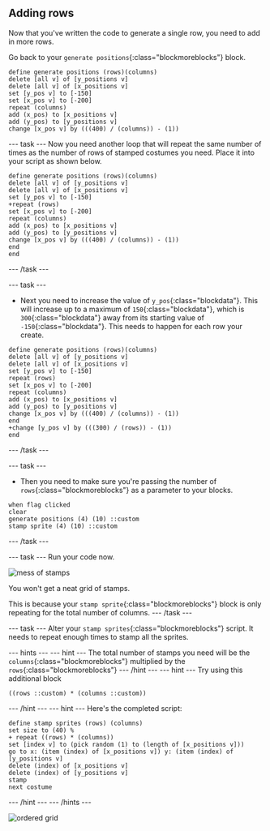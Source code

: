 ## Adding rows

Now that you've written the code to generate a single row, you need to add in more rows.

Go back to your `generate positions`{:class="blockmoreblocks"} block.

```blocks
define generate positions (rows)(columns)
delete [all v] of [y_positions v]
delete [all v] of [x_positions v]
set [y_pos v] to [-150]
set [x_pos v] to [-200]
repeat (columns)
add (x_pos) to [x_positions v]
add (y_pos) to [y_positions v]
change [x_pos v] by (((400) / (columns)) - (1))
```
--- task ---
Now you need another loop that will repeat the same number of times as the number of rows of stamped costumes you need. Place it into your script as shown below.

```blocks
define generate positions (rows)(columns)
delete [all v] of [y_positions v]
delete [all v] of [x_positions v]
set [y_pos v] to [-150]
+repeat (rows)
set [x_pos v] to [-200]
repeat (columns)
add (x_pos) to [x_positions v]
add (y_pos) to [y_positions v]
change [x_pos v] by (((400) / (columns)) - (1))
end
end
```
--- /task ---

--- task ---
- Next you need to increase the value of `y_pos`{:class="blockdata"}. This will increase up to a maximum of `150`{:class="blockdata"}, which is `300`{:class="blockdata"} away from its starting value of `-150`{:class="blockdata"}. This needs to happen for each row your create.

```blocks
define generate positions (rows)(columns)
delete [all v] of [y_positions v]
delete [all v] of [x_positions v]
set [y_pos v] to [-150]
repeat (rows)
set [x_pos v] to [-200]
repeat (columns)
add (x_pos) to [x_positions v]
add (y_pos) to [y_positions v]
change [x_pos v] by (((400) / (columns)) - (1))
end
+change [y_pos v] by (((300) / (rows)) - (1))
end
```
--- /task ---

--- task ---
- Then you need to make sure you're passing the number of `rows`{:class="blockmoreblocks"} as a parameter to your blocks.

```blocks
when flag clicked
clear
generate positions (4) (10) ::custom
stamp sprite (4) (10) ::custom
```
--- /task ---
	
--- task ---
Run your code now.

![mess of stamps](images/mess_stamps.png)
	
You won't get a neat grid of stamps.

This is because your `stamp sprite`{:class="blockmoreblocks"} block is only repeating for the total number of columns.
--- /task ---

--- task ---
Alter your `stamp sprites`{:class="blockmoreblocks"} script. It needs to repeat enough times to stamp all the sprites.

--- hints --- --- hint ---
The total number of stamps you need will be the `columns`{:class="blockmoreblocks"} multiplied by the `rows`{:class="blockmoreblocks"}
--- /hint --- --- hint ---
Try using this additional block
```blocks
((rows ::custom) * (columns ::custom))
```
--- /hint --- --- hint ---
Here's the completed script:
```blocks
define stamp sprites (rows) (columns)
set size to (40) %
+ repeat ((rows) * (columns))
set [index v] to (pick random (1) to (length of [x_positions v]))
go to x: (item (index) of [x_positions v]) y: (item (index) of [y_positions v]
delete (index) of [x_positions v]
delete (index) of [y_positions v]
stamp
next costume
```
--- /hint --- --- /hints ---

![ordered grid](images/nice_grid.png)
